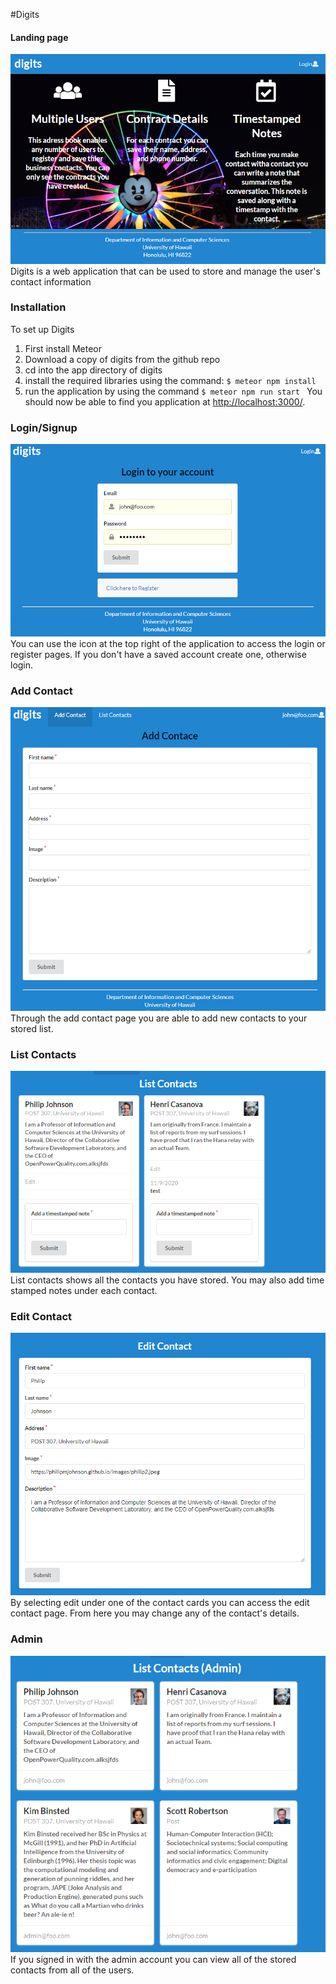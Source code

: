 #Digits
#### Landing page
<img src="doc/landing.png">
Digits is a web application that can be used to store and manage the user's contact information

### Installation
To set up Digits
1. First install Meteor
2. Download a copy of digits from the github repo
3. cd into the app directory of digits
4. install the required libraries using the command: ```$ meteor npm install ```
5. run the application by using the command ```$ meteor npm run start ``` You should now be able to find you application at [http://localhost:3000/](http://localhost:3000/).

### Login/Signup
<img src="doc/login.png">
You can use the icon at the top right of the application to access the login or register pages. If you don't have a saved account create one, otherwise login.

### Add Contact
<img src="doc/addContact.png">
Through the add contact page you are able to add new contacts to your stored list.

### List Contacts
<img src="doc/listContact.png">
List contacts shows all the contacts you have stored. You may also add time stamped notes under each contact.

### Edit Contact
<img src="doc/editContact.png">
By selecting edit under one of the contact cards you can access the edit contact page. From here you may change any of the contact's details.

### Admin
<img src="doc/admin.png">
If you signed in with the admin account you can view all of the stored contacts from all of the users.
